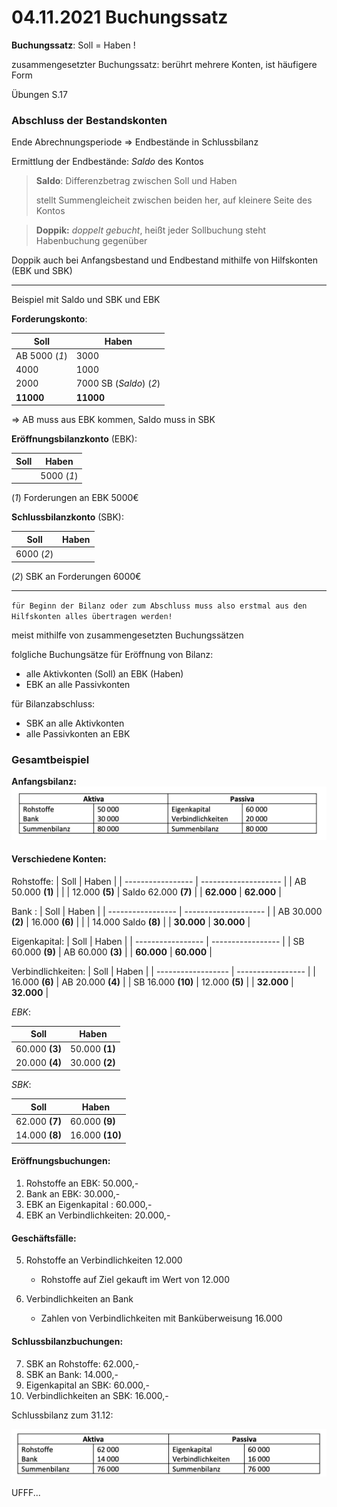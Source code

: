 # 04.11.2021 Buchungssatz



**Buchungssatz**: Soll = Haben ! 

zusammengesetzter Buchungssatz: berührt mehrere Konten, ist häufigere Form

Übungen S.17



### Abschluss der Bestandskonten

Ende Abrechnungsperiode => Endbestände in Schlussbilanz

Ermittlung der Endbestände: *Saldo* des Kontos

> **Saldo**: Differenzbetrag zwischen Soll und Haben
>
> stellt Summengleicheit zwischen beiden her, auf kleinere Seite des Kontos



> **Doppik:** *doppelt gebucht*, heißt jeder Sollbuchung steht Habenbuchung gegenüber

Doppik auch bei Anfangsbestand und Endbestand mithilfe von Hilfskonten (EBK und SBK)



---

Beispiel mit Saldo und SBK und EBK

**Forderungskonto**:

| Soll          | Haben                   |
| ------------- | ----------------------- |
| AB 5000 (*1*) | 3000                    |
| 4000          | 1000                    |
| 2000          | 7000 SB (*Saldo*) (*2*) |
| **11000**     | **11000**               |

=> AB muss aus EBK kommen, Saldo muss in SBK



**Eröffnungsbilanzkonto** (EBK):

| Soll | Haben      |
| ---- | ---------- |
|      | 5000 (*1*) |

(*1*) Forderungen an EBK 5000€



**Schlussbilanzkonto** (SBK):

| Soll       | Haben |
| ---------- | ----- |
| 6000 (*2*) |       |

(*2*) SBK an Forderungen 6000€

---

`für Beginn der Bilanz oder zum Abschluss muss also erstmal aus den Hilfskonten alles übertragen werden!`

meist mithilfe von zusammengesetzten Buchungssätzen

folgliche Buchungsätze für Eröffnung von Bilanz:

- alle Aktivkonten (Soll) an EBK (Haben)
- EBK an alle Passivkonten

für Bilanzabschluss:

- SBK an alle Aktivkonten 
- alle Passivkonten an EBK



### Gesamtbeispiel

**Anfangsbilanz:**![21-11-04-14-05](../images/21-11-04-14-05.jpg)

#### Verschiedene Konten:

Rohstoffe:
| Soll              | Haben                |
| ----------------- | -------------------- |
| AB 50.000 **(1)** |                      |
| 12.000 **(5)**    | Saldo 62.000 **(7)** |
| **62.000**        | **62.000**           |

Bank :
| Soll              | Haben                |
| ----------------- | -------------------- |
| AB 30.000 **(2)** | 16.000 **(6)**       |
|                   | 14.000 Saldo **(8)** |
| **30.000**        | **30.000**           |

Eigenkapital:
| Soll              | Haben             |
| ----------------- | ----------------- |
| SB 60.000 **(9)** | AB 60.000 **(3)** |
| **60.000**        | **60.000**        |

Verbindlichkeiten:
| Soll               | Haben             |
| ------------------ | ----------------- |
| 16.000 **(6)**     | AB 20.000 **(4)** |
| SB 16.000 **(10)** | 12.000 **(5)**    |
| **32.000**         | **32.000**        |



*EBK*:

| Soll           | Haben          |
| -------------- | -------------- |
| 60.000 **(3)** | 50.000 **(1)** |
| 20.000 **(4)** | 30.000 **(2)** |

*SBK*:

| Soll           | Haben           |
| -------------- | --------------- |
| 62.000 **(7)** | 60.000 **(9)**  |
| 14.000 **(8)** | 16.000 **(10)** |



#### Eröffnungsbuchungen:

1. Rohstoffe an EBK: 50.000,-
2. Bank an EBK: 30.000,-
3. EBK an Eigenkapital : 60.000,-
4. EBK an Verbindlichkeiten: 20.000,-

#### Geschäftsfälle:

5. Rohstoffe an Verbindlichkeiten 12.000

    - Rohstoffe auf Ziel gekauft im Wert von 12.000
6. Verbindlichkeiten an Bank
    - Zahlen von Verbindlichkeiten mit Banküberweisung 16.000

#### Schlussbilanzbuchungen:

7. SBK an Rohstoffe: 62.000,-
8. SBK an Bank: 14.000,-
9. Eigenkapital an SBK: 60.000,-
10. Verbindlichkeiten an SBK: 16.000,-



Schlussbilanz zum 31.12:

![21-11-04-14-25](../images/21-11-04-14-25.jpg)





UFFF... 

